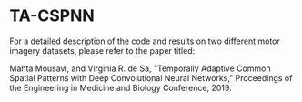 # TA-CSPNN
For a detailed description of the code and results on two different motor imagery datasets, please refer to the paper titled: 

Mahta Mousavi, and Virginia R. de Sa, "Temporally Adaptive Common Spatial Patterns with Deep Convolutional Neural Networks," Proceedings of the Engineering in Medicine and Biology Conference, 2019. 
